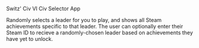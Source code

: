 Switz' Civ VI Civ Selector App

Randomly selects a leader for you to play, and shows all Steam achievements specific to that leader.
The user can optionally enter their Steam ID to recieve a randomly-chosen leader based on achievements
they have yet to unlock.